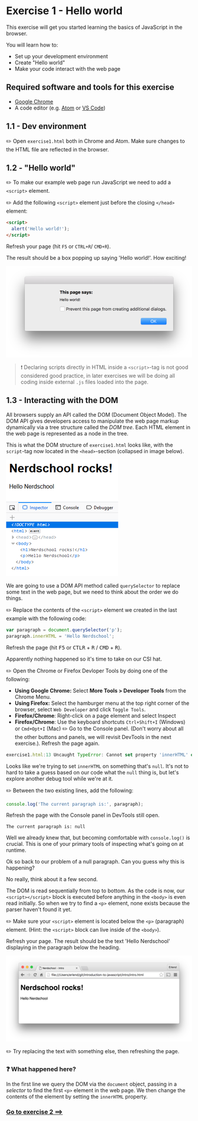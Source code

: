 # Exercise 1 - Hello world
This exercise will get you started learning the basics of JavaScript in the browser.

You will learn how to:
 - Set up your development environment
 - Create "Hello world"
 - Make your code interact with the web page

## Required software and tools for this exercise
- [Google Chrome]()
- A code editor (e.g. [Atom](https://atom.io/) or [VS Code](https://code.visualstudio.com/))


## 1.1 - Dev environment

:pencil2: Open `exercise1.html` both in Chrome and Atom. Make sure changes to the HTML file are reflected in the browser.

## 1.2 - "Hello world"

:pencil2: To make our example web page run JavaScript we need to add a `<script>` element.

:pencil2: Add the following `<script>` element just before the closing `</head>` element:

```html
<script>
  alert('Hello world!');
</script>
```

Refresh your page (hit `F5` or `CTRL+R`/ `CMD+R`).

The result should be a box popping up saying 'Hello world!'. How exciting!

![](../exercise-1_2.png)

> :exclamation: Declaring scripts directly in HTML inside a `<script>`-tag is not good considered good practice, in later exercises we will be doing all coding inside external `.js` files loaded into the page.

## 1.3 - Interacting with the DOM

All browsers supply an API called the DOM (Document Object Model). The DOM API gives developers access to manipulate the web page markup dynamically via a tree structure called the _DOM tree_. Each HTML element in the web page is represented as a node in the tree.

This is what the DOM structure of `exercise1.html` looks like, with the `script`-tag now located in the `<head>`-section (collapsed in image below).

![](../exercise-1_3-1.png)

We are going to use a DOM API method called `querySelector` to replace some text in the web page, but we need to think about the order we do things.

:pencil2: Replace the contents of the `<script>` element we created in the last example with the following code:

```javascript
var paragraph = document.querySelector('p');
paragraph.innerHTML = 'Hello Nerdschool';
```

Refresh the page (hit <kbd>F5</kbd> or <kbd>CTLR</kbd> + <kbd>R</kbd> / <kbd>CMD</kbd> + <kbd>R</kbd>).

Apparently nothing happened so it's time to take on our CSI hat.

:pencil2: Open the Chrome or Firefox Devloper Tools by doing one of the following:
  - **Using Google Chrome:** Select **More Tools > Developer Tools** from the Chrome Menu.
  - **Using Firefox:** Select the hamburger menu at the top right corner of the browser, select `Web Developer` and click `Toggle Tools`.
  - **Firefox/Chrome**: Right-click on a page element and select Inspect
  - **Firefox/Chrome**: Use the keyboard shortcuts `Ctrl+Shift+I` (Windows) or `Cmd+Opt+I` (Mac)
:pencil2: Go to the Console panel. (Don't worry about all the other buttons and panels, we will revisit DevTools in the next exercise.). Refresh the page again.

```javascript
exercise1.html:13 Uncaught TypeError: Cannot set property 'innerHTML' of null
```

Looks like we're trying to set `innerHTML` on something that's `null`. It's not to hard to take a guess based on our code what the `null` thing is, but let's explore another debug tool while we're at it.

:pencil2: Between the two existing lines, add the following:

~~~~javascript
console.log('The current paragraph is:', paragraph);
~~~~

Refresh the page with the Console panel in DevTools still open.

~~~~
The current paragraph is: null
~~~~

Well we already knew that, but becoming comfortable with `console.log()` is crucial. This is one of your primary tools of inspecting what's going on at runtime.

Ok so back to our problem of a null paragraph. Can you guess why this is happening?

No really, think about it a few second.

The DOM is read sequentially from top to bottom. As the code is now, our `<script></script>` block is executed before anything in the `<body>` is even read initially. So when we try to find a `<p>` element, none exists because the parser haven't found it yet.

:pencil2: Make sure your `<script>` element is located below the `<p>` (paragraph) element. (Hint: the `<script>` block can live inside of the `<body>`).

Refresh your page. The result should be the text 'Hello Nerdschool' displaying in the paragraph below the heading.

  ![](../exercise-1_3-2.png)

:pencil2: Try replacing the text with something else, then refreshing the page.

### :question: What happened here?

In the first line we query the DOM via the `document` object, passing in a _selector_ to find the first `<p>` element in the web page. We then change the contents of the element by setting the `innerHTML` property.

### [Go to exercise 2 ==>](../exercise-2/README.md)
